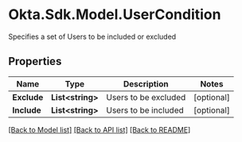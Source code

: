 # Okta.Sdk.Model.UserCondition
Specifies a set of Users to be included or excluded

## Properties

Name | Type | Description | Notes
------------ | ------------- | ------------- | -------------
**Exclude** | **List&lt;string&gt;** | Users to be excluded | [optional] 
**Include** | **List&lt;string&gt;** | Users to be included | [optional] 

[[Back to Model list]](../README.md#documentation-for-models) [[Back to API list]](../README.md#documentation-for-api-endpoints) [[Back to README]](../README.md)

